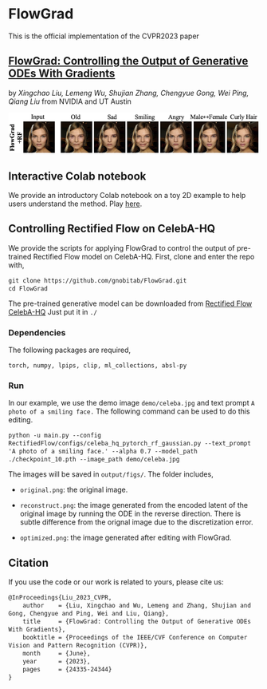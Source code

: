 # FlowGrad

This is the official implementation of the CVPR2023 paper
## [FlowGrad: Controlling the Output of Generative ODEs With Gradients](https://openaccess.thecvf.com/content/CVPR2023/html/Liu_FlowGrad_Controlling_the_Output_of_Generative_ODEs_With_Gradients_CVPR_2023_paper.html) 
by *Xingchao Liu, Lemeng Wu, Shujian Zhang, Chengyue Gong, Wei Ping, Qiang Liu* from NVIDIA and UT Austin

![](github_misc/fig1.png)

## Interactive Colab notebook

We provide an introductory Colab notebook on a toy 2D example to help users understand the method. Play [here](https://colab.research.google.com/drive/1rx3-WbC6yyx1jnES3xVQ0b463xfihFJU?usp=sharing).

## Controlling Rectified Flow on CelebA-HQ

We provide the scripts for applying FlowGrad to control the output of pre-trained Rectified Flow model on CelebA-HQ.
First, clone and enter the repo with,

```
git clone https://github.com/gnobitab/FlowGrad.git
cd FlowGrad
```

The pre-trained generative model can be downloaded from [Rectified Flow CelebA-HQ](https://drive.google.com/file/d/1ryhuJGz75S35GEdWDLiq4XFrsbwPdHnF/view?usp=sharing) 
Just put it in ``` ./ ```

### Dependencies
The following packages are required,

```
torch, numpy, lpips, clip, ml_collections, absl-py 
```

### Run
In our example, we use the demo image ```demo/celeba.jpg``` and text prompt ```A photo of a smiling face.``` The following command can be used to do this editing.

```
python -u main.py --config RectifiedFlow/configs/celeba_hq_pytorch_rf_gaussian.py --text_prompt 'A photo of a smiling face.' --alpha 0.7 --model_path ./checkpoint_10.pth --image_path demo/celeba.jpg
```

The  images will be saved in ```output/figs/```. The folder includes,

* ```original.png```: the original image.

* ```reconstruct.png```: the image generated from the encoded latent of the original image by running the ODE in the reverse direction. There is subtle difference from the orignal image due to the discretization error.

* ```optimized.png```: the image generated after editing with FlowGrad.


## Citation
If you use the code or our work is related to yours, please cite us:
```
@InProceedings{Liu_2023_CVPR,
    author    = {Liu, Xingchao and Wu, Lemeng and Zhang, Shujian and Gong, Chengyue and Ping, Wei and Liu, Qiang},
    title     = {FlowGrad: Controlling the Output of Generative ODEs With Gradients},
    booktitle = {Proceedings of the IEEE/CVF Conference on Computer Vision and Pattern Recognition (CVPR)},
    month     = {June},
    year      = {2023},
    pages     = {24335-24344}
}
```

